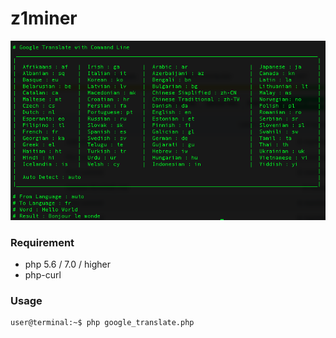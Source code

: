 # z1miner
<img src="https://raw.githubusercontent.com/riswandans/google-translate-cli/master/screenshot.png">

### Requirement
* php 5.6 / 7.0 / higher
* php-curl

### Usage
```console
user@terminal:~$ php google_translate.php
```